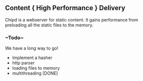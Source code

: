 ## **C**ontent { **Hi**gh **P**erformance } **D**elivery

Chipd is a webserver for static content. It gains performance from preloading all the static files to the memory.

### ~Todo~

We have a long way to go!

 * Implement a hasher
 * http parser
 * loading files to memory
 * multithreading [DONE]
